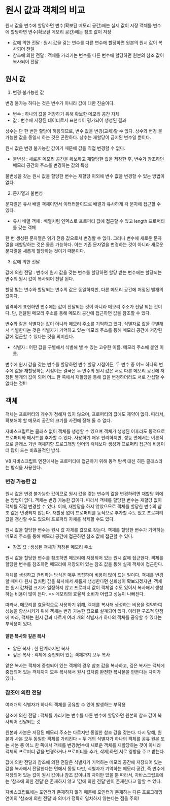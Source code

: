 # 원시 값과 객체의 비교

원시 값을 변수에 할당하면 변수(확보된 메모리 공간)에는 실제 값이 저장
객체를 변수에 할당하면 변수(확보된 메모리 공간)에는 참조 값이 저장

- 값에 의한 전달 : 원시 값을 갖는 변수를 다른 변수에 할당하면 원본의 원시 값이 복사되어 전달
- 참조에 의한 전달 : 객체를 가리키는 변수를 다른 변수에 할당하면 원본의 참조 값이 복사되어 전달

## 원시 값

1. 변경 불가능한 값

변경 불가능 하다는 것은 변수가 아니라 값에 대한 진술이다.

- 변수 : 하나의 값을 저장하기 위해 확보한 메모리 공간 자체
- 값 : 변수에 저장된 데이터로서 표현식이 평가되어 생성된 결과

상수는 단 한 번만 할당이 허용되므로, 변수 값을 변경(교체)할 수 없다.
상수와 변경 불가능한 값을 동일시 하는 것은 곤란하다. 상수는 재할당이 금지된 변수일 뿐이다.

원시 값은 변경 불가능한 값이기 때문에 값을 직접 변경할 수 없다.

- 불변성 : 새로운 메모리 공간을 확보하고 재할당한 값을 저장한 후, 변수가 참조하던 메모리 공간의 주소를 변경하는 값의 특성

불변성을 갖는 원시 값을 할당한 변수는 재할당 이외에 변수 값을 변경할 수 있는 방법이 없다.

2. 문자열과 불변성

문자열은 유사 배열 객체이면서 이터러블이므로 배열과 유사하게 각 문자에 접근할 수 있다.

- 유사 배열 객체 : 배열처럼 인덱스로 프로퍼티 값에 접근할 수 있고 length 프로퍼티를 갖는 객체

한 번 생성된 문자열은 읽기 전용 값으로서 변경할 수 없다.
그러나 변수에 새로운 문자열을 재할당하는 것은 물론 가능하다. 이는 기존 문자열을 변경하는 것이 아니라 새로운 문자열을 새롭게 할당하는 것이기 때문이다.

3. 값에 의한 전달

값에 의한 전달 : 변수에 원시 값을 갖는 변수를 할당하면 할당 받는 변수에는 할당되는 변수의 원시 값이 복사되어 전달 된다.

할당 받는 변수와 할당되는 변수의 값은 동일하지만, 다른 메모리 공간에 저장된 별개의 값이다.

엄격하게 표현하면 변수에는 값이 전달되는 것이 아니라 메모리 주소가 전달 되는 것이다. 단, 전달된 메모리 주소를 통해 메모리 공간에 접근하면 값을 참조할 수 있다.

변수와 같은 식별자는 값이 아니라 메모리 주소를 기억하고 있다.
식별자로 값을 구별해서 식별한다는 것은 식별자가 기억하고 있는 메모리 주소를 통해 메모리 공간에 저장된 값에 접근할 수 있다는 것을 의미한다.

- 식별자 : 어떤 값을 구별해서 식별해 낼 수 있는 고유한 이름. 메모리 주소에 붙인 이름.

변수에 원시 값을 갖는 변수를 할당하면
변수 할당 시점이든, 두 변수 중 어느 하나의 변수에 값을 재할당하는 시점이든
결국은 두 변수의 원시 값은 서로 다른 메모리 공간에 저장된 별개의 값이 되어 어느 한 쪽에서 재할당을 통해 값을 변경하더라도 서로 간섭할 수 없다는 것!!!

## 객체

객체는 프로퍼티의 개수가 정해져 있지 않으며, 프로퍼티의 값에도 제약이 없다.
따라서, 확보해야 할 메모리 공간의 크기를 사전에 정해 둘 수 없다.

자바스크립트는 클래스 없이 객체를 생성할 수 있으며 객체가 생성된 이후라도 동적으로 프로퍼티와 메서드를 추가할 수 있다.
사용하기 매우 편리하지만, 성능 면에서는 이론적으로 클래스 기반 객체지향 프로그래밍 언어의 객체보다 생성과 프로퍼티 접근에 비용이 더 많이 드는 비효율적인 방식.

V8 자바스크립트 엔진에서는 프로퍼티에 접근하기 위해 동적 탐색 대신 히든 클래스라는 방식을 사용한다.

### 변경 가능한 값

원시 값은 변경 불가능한 값이므로 원시 값을 갖는 변수의 값을 변경하려면 재할당 외에는 방법이 없다.
객체는 변경 가능한 값이다. 따라서 객체를 할당한 변수는 재할당 없이 객체를 직접 변경할 수 있다. 이때, 재할당을 하지 않았으므로 객체를 할당한 변수의 참조 값은 변경되지 않는다.
재할당 없이 프로퍼티를 동적으로 추가할 수도 있고 프로퍼티 값을 갱신할 수도 있으며 프로퍼티 자체를 삭제할 수도 있다.

원시 값을 할당한 변수는 원시 값 자체를 값으로 갖는다.
객체를 할당한 변수가 기억하는 메모리 주소를 통해 메모리 공간에 접근하면 참조 값에 접근할 수 있다.

- 참조 값 : 생성된 객체가 저장된 메모리 주소

원시 값을 할당한 변수를 참조하면 메모리에 저장되어 있는 원시 값에 접근한다.
객체를 할당한 변수를 참조하면 메모리에 저장되어 있는 참조 값을 통해 실제 객체에 접근한다.

객체를 생성하고 관리하는 방식은 매우 복잡하며 비용이 많이 드는 일이다.
객체를 변경할 때마다 원시 값처럼 값을 복사해서 새롭게 생성한다면 신뢰성이 확보되겠지만, 객체는 원시 값처럼 크기가 일정하지 않고 프로퍼티 값이 객체일 수도 있어서 복사해서 생성하는 비용이 많이 든다.
=> 메모리의 효율적 소비가 어렵고 성능이 나빠진다.

따라서, 메모리를 효율적으로 사용하기 위해, 객체를 복사해 생성하는 비용을 절약하여 성능을 향상시키기 위해 객체는 변경 가능한 값으로 설계되어 있다.
이러한 구조적 단점에 따라, 객체는 원시 값과 다르게 여러 개의 식별자가 하나의 객체를 공유할 수 있다는 부작용이 있다.

#### 얕은 복사와 깊은 복사

- 얕은 복사 : 한 단계까지만 복사
- 깊은 복사 : 객체에 중첩되어 있는 객체까지 모두 복사

얕은 복사는 객체에 중첩되어 있는 객체의 경우 참조 값을 복사하고, 깊은 복사는 객체에 중첩되어 있는 객체까지 모두 복사해서 원시 값처럼 완전한 복사본을 만든다는 차이가 있다.

### 참조에 의한 전달

여러개의 식별자가 하나의 객체를 공유할 수 있어 발생하는 부작용

참조에 의한 전달 : 객체를 가리키는 변수를 다른 변수에 할당하면 원본의 참조 값이 복사되어 전달되는 것

원본과 사본은 저장된 메모리 주소는 다르지만 동일한 참조 값을 갖는다.
다시 말해, 원본과 사본 모두 동일한 객체를 가리킨다 = 두 개의 식별자가 하나의 객체를 공유
원본 또는 사본 중 어느 한 쪽에서 객체를 변경(변수에 새로운 객체를 재할당하는 것이 아니라 객체의 프로퍼티 값을 변경하거나 프로퍼티를 추가, 삭제)하면 서로 영향을 주고 받는다.

값에 의한 전달과 참조에 의한 전달은 식별자가 기억하는 메모리 공간에 저장되어 있는 값을 복사해서 전달한다는 면에서 동일
다만, 식별자가 기억하는 메모리 공간, 즉 변수에 저장되어 있는 값이 원시 값이냐 참조 값이냐의 차이만 있을 뿐
따라서, 자바스크립트에는 '참조에 의한 전달'은 존재하지 않고 '값에 의한 전달'만이 존재한다고 말할 수 있다.

자바스크립트에는 포인터가 존재하지 않기 때문에 포인터가 존재하는 다른 프로그래밍 언어의 '참조에 의한 전달'과 의미가 정확히 일치하지 않는다는 점을 주의!
